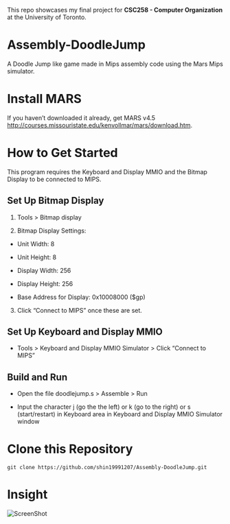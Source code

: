 This repo showcases my final project for **CSC258 - Computer Organization** at the University of Toronto. 

# Assembly-DoodleJump
A Doodle Jump like game made in Mips assembly code using the Mars Mips simulator. 

# Install MARS
If you haven’t downloaded it already, get MARS v4.5  http://courses.missouristate.edu/kenvollmar/mars/download.htm.

# How to Get Started
This program requires the Keyboard and Display MMIO and the Bitmap Display to be connected to MIPS.

## Set Up Bitmap Display
1. Tools > Bitmap display

2. Bitmap Display Settings:

- Unit Width: 8

- Unit Height: 8

- Display Width: 256

- Display Height: 256

- Base Address for Display: 0x10008000 ($gp)

3. Click “Connect to MIPS” once these are set. 

## Set Up Keyboard and Display MMIO

- Tools > Keyboard and Display MMIO Simulator > Click “Connect to MIPS” 

## Build and Run
- Open the file doodlejump.s > Assemble > Run

- Input the character j (go the the left) or k (go to the right) or s (start/restart) in Keyboard area in Keyboard and Display MMIO Simulator window

# Clone this Repository
`git clone https://github.com/shin19991207/Assembly-DoodleJump.git`

# Insight
![ScreenShot](https://github.com/shin19991207/Assembly-DoodleJump/blob/main/doodlejump.gif)
